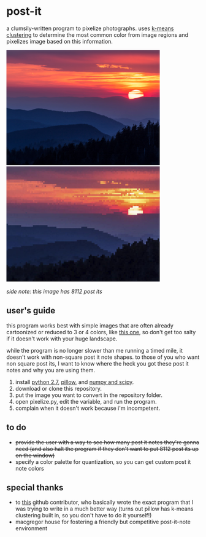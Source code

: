 # post-it
a clumsily-written program to pixelize photographs. uses [k-means clustering](https://en.wikipedia.org/wiki/K-means_clustering) to determine the most common color from image regions and pixelizes image based on this information.


<img src="sunset-original.jpg?raw=true" width="400">  <img src="sunset-final.jpg?raw=true" width="400">

*side note: this image has 8112 post its* 

## user's guide
this program works best with simple images that are often already cartoonized or reduced to 3 or 4 colors, like [this one](https://upload.wikimedia.org/wikipedia/en/5/55/Barack_Obama_Hope_poster.jpg), so don't get too salty if it doesn't work with your huge landscape.

while the program is no longer slower than me running a timed mile, it doesn't work with non-square post it note shapes. to those of you who want non square post its, I want to know where the heck you got these post it notes and why you are using them. 
1. install [python 2.7](https://www.python.org/download/releases/2.7/), [pillow](http://pillow.readthedocs.io/en/latest/installation.html), and [numpy and scipy](https://datahub.packtpub.com/tutorials/installing-numpy-scipy-matplotlib-ipython/).
2. download or clone this repository.
3. put the image you want to convert in the repository folder.
4. open pixelize.py, edit the  variable, and run the program.
5. complain when it doesn't work because i'm incompetent.

## to do
* ~~provide the user with a way to see how many post it notes they're gonna need (and also halt the program if they don't want to put 8112 post its up on the window)~~
* specify a color palette for quantization, so you can get custom post it note colors

## special thanks
* to [this](https://gist.github.com/danyshaanan/6754465) github contributor, who basically wrote the exact program that I was trying to write in a much better way (turns out pillow has k-means clustering built in, so you don't have to do it yourself!)
* macgregor house for fostering a friendly but competitive post-it-note environment
